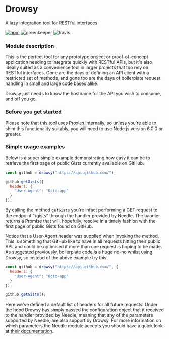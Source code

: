 # Drowsy

A lazy integration tool for RESTful interfaces

[![npm](https://img.shields.io/npm/v/drowsy.svg?style=flat-square)](https://www.npmjs.com/package/drowsy)
![greenkeeper](https://badges.greenkeeper.io/iainreid820/drowsy.svg?style=flat-square)
![travis](https://img.shields.io/travis/iainreid820/drowsy/master.svg?style=flat-square)

### Module description

This is the perfect tool for any prototype project or proof-of-concept application needing to integrate quickly with
RESTful APIs, but it's also ideally suited as a convenience tool in larger projects that too rely on RESTful interfaces.
Gone are the days of defining an API client with a restricted set of methods, and gone too are the days of boilerplate
request handling in small and large code bases alike.

Drowsy just needs to know the hostname for the API you wish to consume, and off you go.

### Before you get started

Please note that this tool uses
[Proxies](https://developer.mozilla.org/en/docs/Web/JavaScript/Reference/Global_Objects/Proxy) internally, so unless
you're able to shim this functionality suitably, you will need to use Node.js version 6.0.0 or greater.

### Simple usage examples

Below is a super simple example demonstrating how easy it can be to retrieve the first page of public Gists currently
available on GitHub.

```javascript
const github = drowsy("https://api.github.com/");

github.getGists({
  headers: {
    "User-Agent": "Octo-app"
  }
});
```

By calling the method `getGists` you're infact performing a GET request to the endpoint "/gists" through the handler
provided by Needle. The handler returns a Promise that will, hopefully, resolve in a timely fashion with the first page
of public Gists found on GitHub.

Notice that a User-Agent header was supplied when invoking the method. This is something that GitHub like to have in all
requests hitting their public API, and could be optimised if more than one request is hoping to be made. As suggested
previously, boilerplate code is a huge no-no whilst using Drowsy, so instead of the above example try this.

```javascript
const github = drowsy("https://api.github.com/", {
  headers: {
    "User-Agent": "Octo-app"
  }
});

github.getGists();
```

Here we've defined a default list of headers for all future requests! Under the hood Drowsy has simply passed the
configuration object that it received to the handler provided by Needle, meaning that any of the parameters supported by
Needle, are also support by Drowsy. For more information on which parameters the Needle module accepts you should have a
quick look at [their documentation](https://www.npmjs.com/package/needle).
